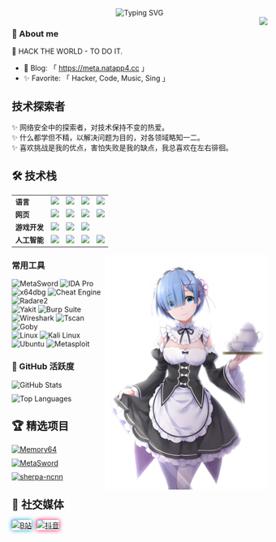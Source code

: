 <div align="center">
  <img src="https://readme-typing-svg.demolab.com?font=JetBrains+Mono&size=26&duration=4000&pause=1000&color=000000&center=true&vCenter=true&width=600&lines=✨+Hello+World,+I'm+VoxShadow;⚡+RE+•+Pwn+•+Dev+•+Pentest+•+AI;🔥+Cybersecurity+Enthusiast+&&+Researcher" alt="Typing SVG" />
</div>

<img align="right" src="https://count.getloli.com/get/@:soevai?theme=rule34">

### 👤 About me

🤔 HACK THE WORLD - TO DO IT.
- 💬 Blog: 「 https://meta.natapp4.cc 」
- ✨ Favorite: 「 Hacker, Code, Music, Sing 」

## **技术探索者**
✨ 网络安全中的探索者，对技术保持不变的热爱。<br>
✨ 什么都学但不精，以解决问题为目的，对各领域略知一二。<br>
✨ 喜欢挑战是我的优点，害怕失败是我的缺点，我总喜欢在左右徘徊。<br>

## 🛠 技术栈

<table>
  <tr>
    <td><b>语言</b></td>
    <td><img src="https://img.shields.io/badge/-Python-3776AB?style=flat&logo=python&logoColor=white"></td>
    <td><img src="https://img.shields.io/badge/-Golang-00ADD8?style=flat&logo=go&logoColor=white"></td>
    <td><img src="https://img.shields.io/badge/-C-A8B9CC?style=flat&logo=c&logoColor=white"></td>
    <td><img src="https://img.shields.io/badge/-Assembly-6E4C13?style=flat&logo=assemblyscript&logoColor=white"></td>
  </tr>
  <tr>
    <td><b>网页</b></td>
    <td><img src="https://img.shields.io/badge/-Vue.js-4FC08D?style=flat&logo=vuedotjs&logoColor=white"></td>
    <td><img src="https://img.shields.io/badge/-HTML5-E34F26?style=flat&logo=html5&logoColor=white"></td>
    <td><img src="https://img.shields.io/badge/-JavaScript-F7DF1E?style=flat&logo=javascript&logoColor=black"></td>
    <td><img src="https://img.shields.io/badge/-PHP-777BB4?style=flat&logo=php&logoColor=white"></td>
  </tr>
 <tr>
  <td><b>游戏开发</b></td>
  <td><img src="https://img.shields.io/badge/-Godot-478CBF?style=flat&logo=godot-engine&logoColor=white"></td>
  <td><img src="https://img.shields.io/badge/-Unreal%20Engine-0E1128?style=flat&logo=unreal-engine&logoColor=white"></td>
  <td><img src="https://img.shields.io/badge/-Unity-000000?style=flat&logo=unity&logoColor=white"></td>
  <td></td>
</tr>
<tr>
  <td><b>人工智能</b></td>
  <td><img src="https://img.shields.io/badge/-ChatGPT-74AA9C?style=flat&logo=openai&logoColor=white"></td>
  <td><img src="https://img.shields.io/badge/-Claude-EFC74A?style=flat&logo=anthropic&logoColor=black"></td>
  <td><img src="https://img.shields.io/badge/-Gemini-4285F4?style=flat&logo=google&logoColor=white"></td>
  <td><img src="https://img.shields.io/badge/-Stable%20Diffusion-000000?style=flat&logo=stablediffusion&logoColor=white"></td>
</tr>
  
</table>


<img align="right" src="./images/rem.png" width="320" />

### 常用工具
![MetaSword](https://img.shields.io/badge/-MetaSword-4B0082?style=flat&logoColor=white)  ![IDA Pro](https://img.shields.io/badge/-IDA_Pro-148F77?style=flat&logoColor=white)  ![x64dbg](https://img.shields.io/badge/-x64dbg-0078D7?style=flat&logoColor=white)  ![Cheat Engine](https://img.shields.io/badge/-Cheat_Engine-D35400?style=flat&logoColor=white) ![Radare2](https://img.shields.io/badge/-Radare2-3A72B0?style=flat&logo=radare&logoColor=white) <br> ![Yakit](https://img.shields.io/badge/-Yakit-0095D5?style=flat&logoColor=white) ![Burp Suite](https://img.shields.io/badge/-Burp%20Suite-FF6633?style=flat&logo=burpsuite&logoColor=white) ![Wireshark](https://img.shields.io/badge/-Wireshark-1679A7?style=flat&logo=wireshark&logoColor=white) ![Tscan](https://img.shields.io/badge/-Tscan-8A2BE2?style=flat&logoColor=white) ![Goby](https://img.shields.io/badge/-Goby-00BFFF?style=flat&logoColor=white)  <br>
![Linux](https://img.shields.io/badge/-Linux-FCC624?style=flat&logo=linux&logoColor=black) ![Kali Linux](https://img.shields.io/badge/-Kali_Linux-557C94?style=flat&logo=kalilinux&logoColor=white) ![Ubuntu](https://img.shields.io/badge/-Ubuntu-E95420?style=flat&logo=ubuntu&logoColor=white) ![Metasploit](https://img.shields.io/badge/-Metasploit-EB340A?style=flat&logo=metasploit&logoColor=white)


### 🚀 GitHub 活跃度

<div style="display: flex; justify-content: space-between; flex-wrap: wrap; gap: 10px; margin: 0 auto;">
  <img src="https://github-readme-stats.vercel.app/api?username=soevai&show_icons=true&theme=radical" style="flex: 1; min-width: 300px;" alt="GitHub Stats" />
  <img src="https://github-readme-stats.vercel.app/api/top-langs/?username=soevai&layout=compact&theme=radical" style="flex: 1; min-width: 300px;" alt="Top Languages" />
</div>

## 🏆 精选项目

<div style="display: flex; justify-content: space-between; flex-wrap: wrap; gap: 10px;">
  <a href="https://github.com/soevai/Memory64" style="flex: 1; min-width: 300px;">
    <img src="https://github-readme-stats.vercel.app/api/pin/?username=soevai&repo=Memory64&theme=radical" alt="Memory64" />
  </a>
  <a href="https://github.com/soevai/MetaSword" style="flex: 1; min-width: 300px;">
    <img src="https://github-readme-stats.vercel.app/api/pin/?username=soevai&repo=MetaSword&theme=radical" alt="MetaSword" />
  </a>
  <a href="https://github.com/k2-fsa/sherpa-ncnn" style="flex: 1; min-width: 300px;">
    <img src="https://github-readme-stats.vercel.app/api/pin/?username=k2-fsa&repo=sherpa-ncnn&theme=radical" alt="sherpa-ncnn" />
  </a>
</div>

## 🔗 社交媒体
<div style="display: flex; gap: 10px;">
  <a href="https://space.bilibili.com/84500837" target="_blank">
    <img src="https://img.shields.io/badge/-B站-00A1D6?style=for-the-badge&logo=bilibili&logoColor=white&labelColor=001935&color=00A1D633&logoWidth=20" alt="B站" style="box-shadow: 0 0 8px #00A1D6;"/>
  </a>
  <a href="https://www.douyin.com/user/MS4wLjABAAAAEXkGrpP2B10xZVeIgmllfSDmXgaHq8l8phh8evbNjYMD_jKA0eTbCeFz_q9QHCV8" target="_blank">
    <img src="https://img.shields.io/badge/-抖音-FF0050?style=for-the-badge&logo=tiktok&logoColor=white&labelColor=200010&color=FF005033&logoWidth=20" alt="抖音" style="box-shadow: 0 0 8px #FF0050;"/>
  </a>
</div>
